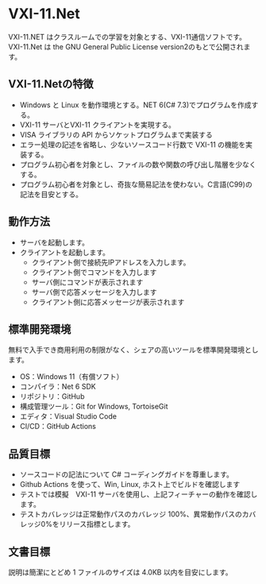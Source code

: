 # VXI-11.Net
VXI-11.NET はクラスルームでの学習を対象とする、VXI-11通信ソフトです。VXI-11.Net は the GNU General Public License version2のもとで公開されます。

## VXI-11.Netの特徴
- Windows と Linux を動作環境とする。NET 6(C# 7.3)でプログラムを作成する。
- VXI-11 サーバとVXI-11 クライアントを実現する。
- VISA ライブラリの API からソケットプログラムまで実装する
- エラー処理の記述を省略し、少ないソースコード行数で VXI-11 の機能を実装する。
- プログラム初心者を対象とし、ファイルの数や関数の呼び出し階層を少なくする。
- プログラム初心者を対象とし、奇抜な簡易記法を使わない。C言語(C99)の記法を目安とする。
 
## 動作方法
- サーバを起動します。
- クライアントを起動します。
  - クライアント側で接続先IPアドレスを入力します。
  - クライアント側でコマンドを入力します
  - サーバ側にコマンドが表示されます
  - サーバ側で応答メッセージを入力します
  - クライアント側に応答メッセージが表示されます

## 標準開発環境
無料で入手でき商用利用の制限がなく、シェアの高いツールを標準開発環境とします。
- OS：Windows 11（有償ソフト）
- コンパイラ：Net 6 SDK
- リポジトリ：GitHub
- 構成管理ツール：Git for Windows, TortoiseGit
- エディタ：Visual Studio Code
- CI/CD：GitHub Actions

## 品質目標
- ソースコードの記法について C# コーディングガイドを尊重します。
- Github Actions を使って、Win, Linux, ホスト上でビルドを確認します
- テストでは模擬　VXI-11 サーバを使用し、上記フィーチャーの動作を確認します。
- テストカバレッジは正常動作パスのカバレッジ 100%、異常動作パスのカバレッジ0%をリリース指標とします。

## 文書目標
説明は簡潔にとどめ 1 ファイルのサイズは 4.0KB 以内を目安にします。
